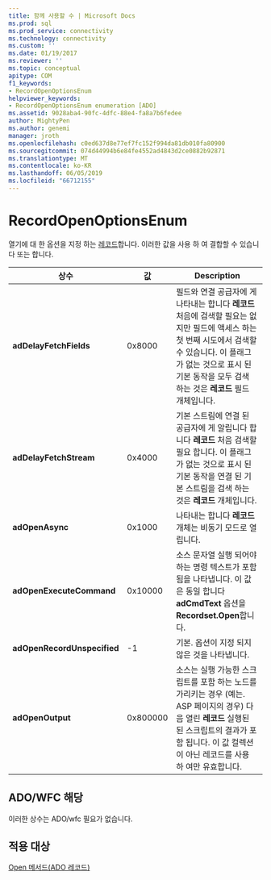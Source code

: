 ```yaml
---
title: 함께 사용할 수 | Microsoft Docs
ms.prod: sql
ms.prod_service: connectivity
ms.technology: connectivity
ms.custom: ''
ms.date: 01/19/2017
ms.reviewer: ''
ms.topic: conceptual
apitype: COM
f1_keywords:
- RecordOpenOptionsEnum
helpviewer_keywords:
- RecordOpenOptionsEnum enumeration [ADO]
ms.assetid: 9028aba4-90fc-4dfc-88e4-fa8a7b6fedee
author: MightyPen
ms.author: genemi
manager: jroth
ms.openlocfilehash: c0ed637d8e77ef7fc152f994da81db010fa80900
ms.sourcegitcommit: 074d44994b6e84fe4552ad4843d2ce0882b92871
ms.translationtype: MT
ms.contentlocale: ko-KR
ms.lasthandoff: 06/05/2019
ms.locfileid: "66712155"
---
```

# <a name="recordopenoptionsenum"></a>RecordOpenOptionsEnum
열기에 대 한 옵션을 지정 하는 [레코드](../../../ado/reference/ado-api/record-object-ado.md)합니다. 이러한 값을 사용 하 여 결합할 수 있습니다 또는 합니다.  
  
|상수|값|Description|  
|--------------|-----------|-----------------|  
|**adDelayFetchFields**|0x8000|필드와 연결 공급자에 게 나타내는 합니다 **레코드** 처음에 검색할 필요는 없지만 필드에 액세스 하는 첫 번째 시도에서 검색할 수 있습니다. 이 플래그가 없는 것으로 표시 된 기본 동작을 모두 검색 하는 것은 **레코드** 필드 개체입니다.|  
|**adDelayFetchStream**|0x4000|기본 스트림에 연결 된 공급자에 게 알립니다 합니다 **레코드** 처음 검색할 필요 합니다. 이 플래그가 없는 것으로 표시 된 기본 동작을 연결 된 기본 스트림을 검색 하는 것은 **레코드** 개체입니다.|  
|**adOpenAsync**|0x1000|나타내는 합니다 **레코드** 개체는 비동기 모드로 열립니다.|  
|**adOpenExecuteCommand**|0x10000|소스 문자열 실행 되어야 하는 명령 텍스트가 포함 됨을 나타냅니다. 이 값은 동일 합니다 **adCmdText** 옵션을 **Recordset.Open**합니다.|  
|**adOpenRecordUnspecified**|-1|기본. 옵션이 지정 되지 않은 것을 나타냅니다.|  
|**adOpenOutput**|0x800000|소스는 실행 가능한 스크립트를 포함 하는 노드를 가리키는 경우 (예는. ASP 페이지의 경우) 다음 열린 **레코드** 실행된 된 스크립트의 결과가 포함 됩니다. 이 값 컬렉션이 아닌 레코드를 사용 하 여만 유효합니다.|  
  
## <a name="adowfc-equivalent"></a>ADO/WFC 해당  
 이러한 상수는 ADO/wfc 필요가 없습니다.  
  
## <a name="applies-to"></a>적용 대상  
 [Open 메서드(ADO 레코드)](../../../ado/reference/ado-api/open-method-ado-record.md)
